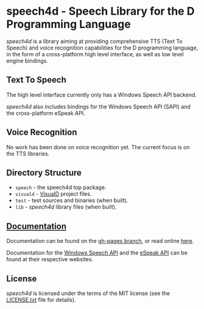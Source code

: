 speech4d - Speech Library for the D Programming Language
=========================================================
*speech4d* is a library aiming at providing comprehensive TTS (Text To Speech) and
voice recognition capabilities for the D programming language, in the form of a
cross-platform high level interface, as well as low level engine bindings.

Text To Speech
---------------------------------------------------------
The high level interface currently only has a Windows Speech API backend.

*speech4d* also includes bindings for the Windows Speech API (SAPI) and the cross-platform eSpeak API.

Voice Recognition
---------------------------------------------------------
No work has been done on voice recognition yet. The current focus is on the TTS libraries.

Directory Structure
---------------------------------------------------------

 * `speech` - the speech4d top package.
 * `visuald` - [VisualD](http://www.dsource.org/projects/visuald) project files.
 * `test` - test sources and binaries (when built).
 * `lib` - *speech4d* library files (when built).

[Documentation](http://jakobovrum.github.com/speech4d/)
---------------------------------------------------------
Documentation can be found on the [gh-pages branch](https://github.com/JakobOvrum/speech4d/tree/gh-pages), or read online [here](http://jakobovrum.github.com/speech4d/).

Documentation for the [Windows Speech API](http://msdn.microsoft.com/en-us/library/ms723627.aspx) and the [eSpeak API](http://espeak.sourceforge.net/speak_lib.h) can be found at their respective websites.

License
---------------------------------------------------------
*speech4d* is licensed under the terms of the MIT license (see the [LICENSE.txt](https://github.com/JakobOvrum/speech4d/blob/master/LICENSE.txt) file for details).
